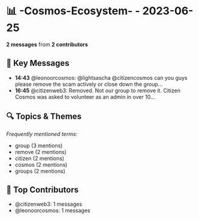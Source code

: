 # 📊 -Cosmos-Ecosystem- - 2023-06-25
**2 messages** from **2 contributors**

## 💬 Key Messages
- **14:43** @leonoorcosmos: @lightsascha @citizencosmos  can you guys please remove the scam actively or close down the group...
- **16:45** @citizenweb3: Removed. Not our group to remove it. Citizen Cosmos was asked to volunteer as an admin in over 10...

## 🔍 Topics & Themes
*Frequently mentioned terms:*
- group (3 mentions)
- remove (2 mentions)
- citizen (2 mentions)
- cosmos (2 mentions)
- groups (2 mentions)

## 👥 Top Contributors
- @citizenweb3: 1 messages
- @leonoorcosmos: 1 messages